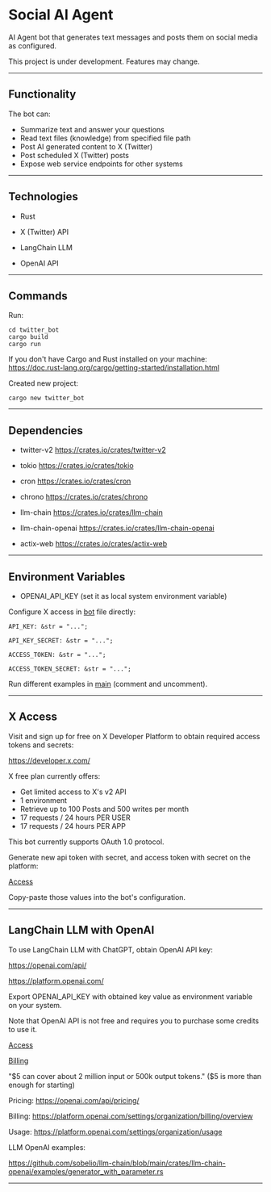 # Social AI Agent

AI Agent bot that generates text messages and posts them on social media as configured.

This project is under development. Features may change.

---

## Functionality

The bot can:

- Summarize text and answer your questions
- Read text files (knowledge) from specified file path
- Post AI generated content to X (Twitter)
- Post scheduled X (Twitter) posts
- Expose web service endpoints for other systems

---

## Technologies

- Rust

- X (Twitter) API

- LangChain LLM

- OpenAI API

---

## Commands

Run:

```console
cd twitter_bot
cargo build
cargo run
```

If you don't have Cargo and Rust installed on your machine: https://doc.rust-lang.org/cargo/getting-started/installation.html

Created new project:

```console
cargo new twitter_bot
```

---

## Dependencies

- twitter-v2 https://crates.io/crates/twitter-v2

- tokio https://crates.io/crates/tokio

- cron https://crates.io/crates/cron

- chrono https://crates.io/crates/chrono

- llm-chain https://crates.io/crates/llm-chain

- llm-chain-openai https://crates.io/crates/llm-chain-openai

- actix-web https://crates.io/crates/actix-web

---

## Environment Variables

- OPENAI_API_KEY (set it as local system environment variable)

Configure X access in [bot](./twitter_bot/src/bot.rs) file directly:

```
API_KEY: &str = "...";

API_KEY_SECRET: &str = "...";

ACCESS_TOKEN: &str = "...";

ACCESS_TOKEN_SECRET: &str = "...";
```

Run different examples in [main](./twitter_bot/src/main.rs) (comment and uncomment).

---

## X Access

Visit and sign up for free on X Developer Platform to obtain required access tokens and secrets:

https://developer.x.com/

X free plan currently offers:

- Get limited access to X's v2 API
- 1 environment
- Retrieve up to 100 Posts and 500 writes per month
- 17 requests / 24 hours PER USER
- 17 requests / 24 hours PER APP

This bot currently supports OAuth 1.0 protocol.

Generate new api token with secret, and access token with secret on the platform:

[Access](./images/twitter_access.png)

Copy-paste those values into the bot's configuration.

---

## LangChain LLM with OpenAI

To use LangChain LLM with ChatGPT, obtain OpenAI API key:

https://openai.com/api/

https://platform.openai.com/

Export OPENAI_API_KEY with obtained key value as environment variable on your system.

Note that OpenAI API is not free and requires you to purchase some credits to use it.

[Access](./images/openai-key.png)

[Billing](./images/openai-billing.png)

"$5 can cover about 2 million input or 500k output tokens." ($5 is more than enough for starting)

Pricing: https://openai.com/api/pricing/

Billing: https://platform.openai.com/settings/organization/billing/overview

Usage: https://platform.openai.com/settings/organization/usage

LLM OpenAI examples:

https://github.com/sobelio/llm-chain/blob/main/crates/llm-chain-openai/examples/generator_with_parameter.rs

---
